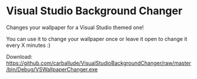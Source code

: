 Visual Studio Background Changer
=============================

Changes your wallpaper for a Visual Studio themed one!

You can use it to change your wallpaper once or leave it open to change it every X minutes :)

Download: https://github.com/carballude/VisualStudioBackgroundChanger/raw/master/bin/Debug/VSWallpaperChanger.exe
